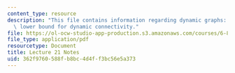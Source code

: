 ```yaml
---
content_type: resource
description: "This file contains information regarding dynamic graphs: \u03A9(lg n)\
  \ lower bound for dynamic connectivity."
file: https://ol-ocw-studio-app-production.s3.amazonaws.com/courses/6-851-advanced-data-structures-spring-2012/362f9760588fb8bc4d4ff3bc56e5a373_MIT6_851S12_Lec21.pdf
file_type: application/pdf
resourcetype: Document
title: Lecture 21 Notes
uid: 362f9760-588f-b8bc-4d4f-f3bc56e5a373
---
```

